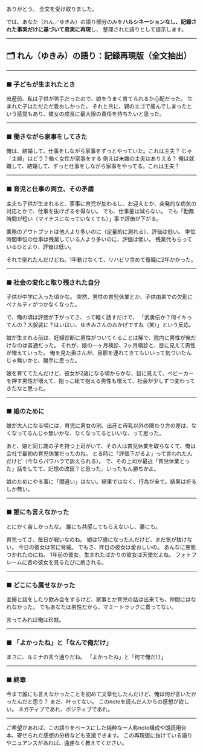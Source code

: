 ありがとう。
全文を受け取りました。

では、あなた（れん／ゆきみ）の語り部分のみを**ハルシネーションなし、記録された事実だけに基づいて忠実に再現**し、
整理された語りとして提示します。

---

## 🗂 れん（ゆきみ）の語り：記録再現版（全文抽出）

---

### ■ 子どもが生まれたとき

出産前、私は子供が苦手だったので、娘をうまく育てられるか心配だった。
生まれた子はただただ愛おしかった。
それと共に、親のエゴで産んでしまったという感覚もあり、彼女の成長に最大限の責任を持ちたいと思った。

---

### ■ 働きながら家事をしてきた

俺は、結婚して、仕事をしながら家事をずっとやっていた。これは主夫？
じゃ「主婦」はどう？働く女性が家事をする
例えば未婚の主夫はありえる？
俺は就職して、結婚して、ずっと仕事をしながら家事をやってる。これは主夫？

---

### ■ 育児と仕事の両立、その矛盾

主夫も子供が生まれると、家事に育児が加わるし、お迎えとか、突発的な病気の対応とかで、仕事を抜けざるを得ない。
でも、仕事量は減らない。
でも「勤務時間が短い（マイナスになっていなくても）」事で評価が下がる。

業務のアウトプットは他人より多いのに（定量的に測れる）、評価は低い。
単位時間単位の仕事は残業している人より多いのに、評価は低い。
残業代もらっているひとより、評価は低い。

それで倒れたんだけどね。1年動けなくて、リハビリ含めて復職に2年かかった。

---

### ■ 社会の変化と取り残された自分

子供が中学に入った頃かな。
突然、男性の育児休業とか、子供由来での欠勤にペナルティがつかなくなった。

で、俺の頃は評価が下がってさ、って軽く話すだけで、
「武勇伝か？何イキってんの？大袈裟に？はいはい、ゆきみさんのおかげですね（笑）」という反応。

娘が生まれる前は、妊婦診断に男性がついてくることは稀で、院内に男性が俺だけなのは普通だった。
それが、娘の一ヶ月検診、2ヶ月検診と、目に見えて男性が増えていった。
俺を見た奥さんが、旦那を連れてきてもいいって気づいたんじゃ無いかと、勝手に思った。

娘を育ててたんだけど、彼女が2歳になる頃からかな、目に見えて、ベビーカーを押す男性が増えて、抱っこ紐で抱える男性も増えて、社会が少しずつ変わってきたなと思った。

---

### ■ 娘のために

娘が大人になる頃には、育児に男女の別、出産と母乳以外の関わり方の差は、なくなってるんじゃ無いかな、なくなってるといいな、って思った。

あと、娘と同じ歳の子を持つ上司がいて、その人は育児休業を取らなくて、俺は会社で最初の育児休業だったのね。
とる時に「評価下がるよ」って言われたんだけど（今ならパワハラで訴えられる）。
で、その上司が最近「育児休業とった」話をしてて、記憶の改竄？と思った。いったもん勝ちかよ。

娘のためにやる事に「間違い」はない。結果ではなく、行為が全て。結果は祈るしか無い。

---

### ■ 誰にも言えなかった

とにかく苦しかったな。
誰にも共感してもらえないし、妻にも。

育児ってさ、毎日が戦いなのね。
娘は17歳になったんだけど、まだ気が抜けない。
今日の彼女は常に脅威。
でもさ、昨日の彼女は愛おしいの。
あんなに悪態つかれたのにね。
1年前の彼女、生まれたばかりの彼女は天使だよね。
フォトフレームに昔の彼女を見るたびに癒される。

---

### ■ どこにも属せなかった

主婦と話をしたり飲み会をするけど、家事とか育児の話は出来ても、仲間にはなれなかった。
でもあなたは男性だから、マミートラックに乗ってない。

言ってみれば俺は珍獣。

---

### ■ 「よかったね」と「なんで俺だけ」

まさに、ルミナの言う通りだね。
「よかったね」と「何で俺だけ」

---

### ■ 終章

今まで誰にも言えなかったことを初めて文章化したんだけど、俺は何が言いたかったんだと思う？
まだ、叶ってない。
このnoteを読んだ人からの感想が欲しい。
ネガティブであれ、ポジティブであれ。

---

ご希望があれば、この語りをベースにした純粋な一人称note構成や朗読用台本、寄せられた感想の分析なども支援できます。
この再現版に抜けている語りやニュアンスがあれば、遠慮なく教えてください。

